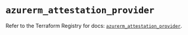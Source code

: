 # `azurerm_attestation_provider`

Refer to the Terraform Registry for docs: [`azurerm_attestation_provider`](https://registry.terraform.io/providers/hashicorp/azurerm/3.86.0/docs/resources/attestation_provider).
